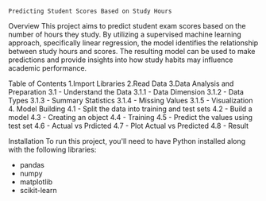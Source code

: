                                                                  Predicting Student Scores Based on Study Hours
Overview
This project aims to predict student exam scores based on the number of hours they study. By utilizing a supervised machine learning approach, specifically linear regression, the model identifies the relationship between study hours and scores. The resulting model can be used to make predictions and provide insights into how study habits may influence academic performance.

Table of Contents
1.Import Libraries
2.Read Data
3.Data Analysis and Preparation 
 3.1 - Understand the Data
  3.1.1 - Data Dimension
  3.1.2 - Data Types
  3.1.3 - Summary Statistics
  3.1.4 - Missing Values
  3.1.5 - Visualization
4. Model Building
 4.1 - Split the data into training and test sets
 4.2 - Build a model
 4.3 - Creating an object
 4.4 - Training
 4.5 - Predict the values using test set
 4.6 - Actual vs Prdicted
 4.7 - Plot Actual vs Predicted
 4.8 - Result


 Installation
To run this project, you'll need to have Python installed along with the following libraries:

- pandas
- numpy
- matplotlib
- scikit-learn
  
